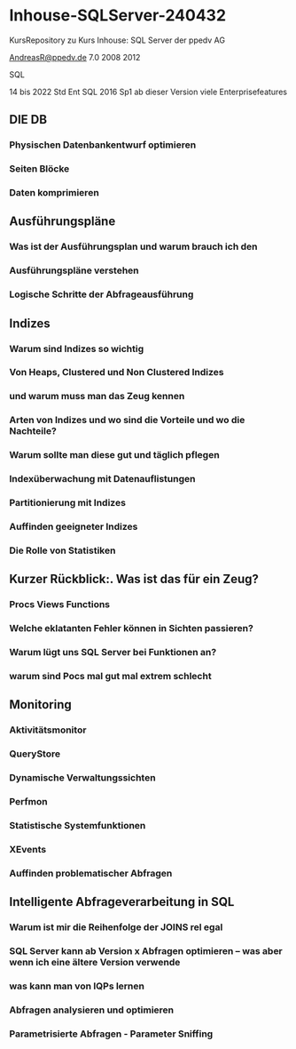 # Inhouse-SQLServer-240432
KursRepository zu Kurs Inhouse: SQL Server der ppedv AG

AndreasR@ppedv.de
7.0  2008 2012

SQL 


14 bis 2022
Std Ent
SQL 2016 Sp1 ab dieser Version viele Enterprisefeatures








## DIE DB
### Physischen Datenbankentwurf optimieren
### Seiten Blöcke
### Daten komprimieren

## Ausführungspläne
### Was ist der Ausführungsplan und warum brauch ich den
### Ausführungspläne verstehen
### Logische Schritte der Abfrageausführung

## Indizes
### Warum sind Indizes so wichtig
### Von Heaps, Clustered und Non Clustered Indizes
### und warum muss man das Zeug kennen
### Arten von Indizes und wo sind die Vorteile und wo die Nachteile?
### Warum sollte man diese gut und täglich pflegen
### Indexüberwachung mit Datenauflistungen
### Partitionierung mit Indizes
### Auffinden geeigneter Indizes
### Die Rolle von Statistiken


## Kurzer Rückblick:. Was ist das für ein Zeug?
### Procs Views Functions
### Welche eklatanten Fehler können in Sichten passieren?
### Warum lügt uns SQL Server bei Funktionen an?
### warum sind Pocs mal gut mal extrem schlecht

## Monitoring
### Aktivitätsmonitor
### QueryStore
### Dynamische Verwaltungssichten
### Perfmon
### Statistische Systemfunktionen
### XEvents
### Auffinden problematischer Abfragen

## Intelligente Abfrageverarbeitung in SQL
### Warum ist mir die Reihenfolge der JOINS rel egal
### SQL Server kann ab Version x Abfragen optimieren – was aber wenn ich eine ältere Version verwende
### was kann man von IQPs lernen
### Abfragen analysieren und optimieren
### Parametrisierte Abfragen - Parameter Sniffing













 
